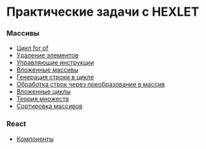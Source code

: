 # Практические задачи с HEXLET

### Массивы
- <a href="https://github.com/from0toweb/hexlet_tasks/tree/arrayTask_for-of">Цикл for of</a>
- <a href="https://github.com/from0toweb/hexlet_tasks/tree/arrayTask_remove-elements">Удаление элементов</a>
- <a href="https://github.com/from0toweb/hexlet_tasks/tree/arrayTask_break-continue">Управляющие инструкции</a>
- <a href="https://github.com/from0toweb/hexlet_tasks/tree/arrayTask_include-arrays">Вложенные массивы</a>
- <a href="https://github.com/from0toweb/hexlet_tasks/tree/arrayTask_generate-string">Генерация строки в цикле</a>
- <a href="https://github.com/from0toweb/hexlet_tasks/tree/arrayTask_string-processing">Обработка строк через преобразование в массив</a>
- <a href="https://gith- ub.com/from0toweb/hexlet_tasks/tree/arrayTask_nested-loops">Вложенные циклы</a>
- <a href="https://github.com/from0toweb/hexlet_tasks/tree/arrayTask_set-theory">Теория множеств</a>
- <a href="https://github.com/from0toweb/hexlet_tasks/tree/arrayTask_buble-sort">Сортировка массивов</a>


### React
- <a href="https://codepen.io/from0toweb/pen/PozwerP">Компоненты</a>
